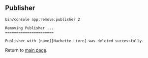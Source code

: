Publisher
---------

```
bin/console app:remove:publisher 2                    

Removing Publisher ...
======================

Publisher with [name][Hachette Livre] was deleted successfully.
```

Return to [main page](../../../README.md).
